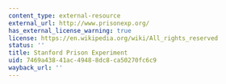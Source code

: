 ```yaml
---
content_type: external-resource
external_url: http://www.prisonexp.org/
has_external_license_warning: true
license: https://en.wikipedia.org/wiki/All_rights_reserved
status: ''
title: Stanford Prison Experiment
uid: 7469a438-41ac-4948-8dc8-ca50270fc6c9
wayback_url: ''
---
```

